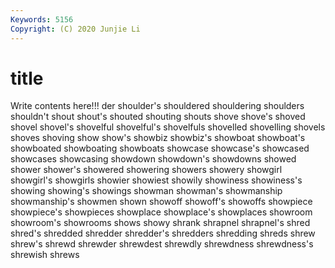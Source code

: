 ```yaml
---
Keywords: 5156
Copyright: (C) 2020 Junjie Li
---
```


# title

Write contents here!!!
der 
shoulder's 
shouldered 
shouldering 
shoulders 
shouldn't 
shout 
shout's
shouted 
shouting 
shouts 
shove 
shove's 
shoved 
shovel 
shovel's 
shovelful 
shovelful's
shovelfuls 
shovelled 
shovelling 
shovels 
shoves 
shoving 
show 
show's 
showbiz 
showbiz's
showboat 
showboat's 
showboated 
showboating 
showboats 
showcase 
showcase's 
showcased 
showcases 
showcasing
showdown 
showdown's 
showdowns 
showed 
shower 
shower's 
showered 
showering 
showers 
showery
showgirl 
showgirl's 
showgirls 
showier 
showiest 
showily 
showiness 
showiness's 
showing 
showing's
showings 
showman 
showman's 
showmanship 
showmanship's 
showmen 
shown 
showoff 
showoff's 
showoffs
showpiece 
showpiece's 
showpieces 
showplace 
showplace's 
showplaces 
showroom 
showroom's 
showrooms 
shows
showy 
shrank 
shrapnel 
shrapnel's 
shred 
shred's 
shredded 
shredder 
shredder's 
shredders
shredding 
shreds 
shrew 
shrew's 
shrewd 
shrewder 
shrewdest 
shrewdly 
shrewdness 
shrewdness's
shrewish 
shrews 
